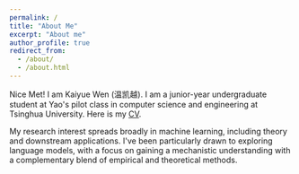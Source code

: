 ```yaml
---
permalink: /
title: "About Me"
excerpt: "About me"
author_profile: true
redirect_from: 
  - /about/
  - /about.html
---
```

Nice Met! I am Kaiyue Wen (温凯越). I am a junior-year undergraduate student at Yao's pilot class in computer science and engineering at Tsinghua University. Here is my [CV](https://github.com/WhenWen/WhenWen.github.io/blob/master/files/CVofKaiyueWen.pdf).

My research interest spreads broadly in machine learning, including theory and downstream applications. I've been particularly drawn to exploring language models, with a focus on gaining a mechanistic understanding with a complementary blend of empirical and theoretical methods.
